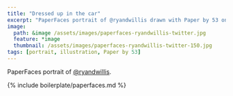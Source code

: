```yaml
---
title: "Dressed up in the car"
excerpt: "PaperFaces portrait of @ryandwillis drawn with Paper by 53 on an iPad."
image: 
  path: &image /assets/images/paperfaces-ryandwillis-twitter.jpg 
  feature: *image
  thumbnail: /assets/images/paperfaces-ryandwillis-twitter-150.jpg
tags: [portrait, illustration, Paper by 53]
---
```


PaperFaces portrait of [@ryandwillis](https://twitter.com/ryandwillis).

{% include boilerplate/paperfaces.md %}

